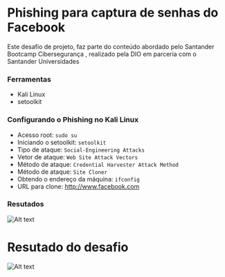 # Phishing para captura de senhas do Facebook

Este desafio de projeto, faz parte do conteúdo abordado pelo Santander Bootcamp Cibersegurança , realizado pela DIO em parceria com o Santander Universidades

### Ferramentas

- Kali Linux
- setoolkit

### Configurando o Phishing no Kali Linux

- Acesso root: ``` sudo su ```
- Iniciando o setoolkit: ``` setoolkit ```
- Tipo de ataque: ``` Social-Engineering Attacks ```
- Vetor de ataque: ``` Web Site Attack Vectors ```
- Método de ataque: ```Credential Harvester Attack Method ```
- Método de ataque: ``` Site Cloner ```
- Obtendo o endereço da máquina: ``` ifconfig ```
- URL para clone: http://www.facebook.com

### Resutados

![Alt text](./passwd.png "Optional title")

# Resutado do desafio

![Alt text](./Resultado%20exercício.png)

